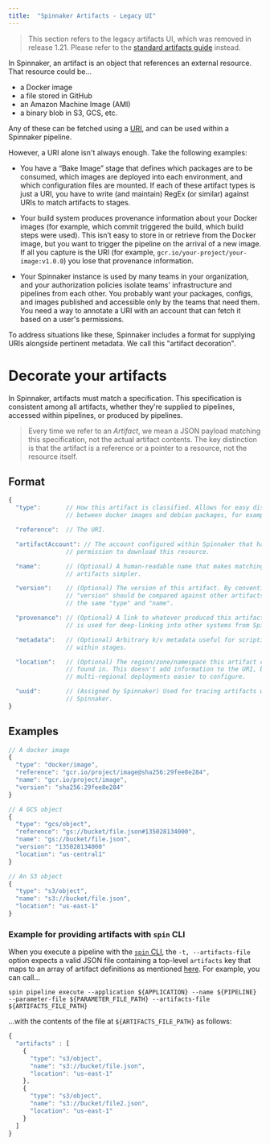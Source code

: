 ```yaml
---
title:  "Spinnaker Artifacts - Legacy UI"
---
```


> This section refers to the legacy artifacts UI, which was removed
> in release 1.21. Please refer to the [standard artifacts guide](/docs/reference/artifacts/)
> instead.


In Spinnaker, an artifact is an object that references an external resource. That resource could be…

* a Docker image
* a file stored in GitHub
* an Amazon Machine Image (AMI)
* a binary blob in S3, GCS, etc.

Any of these can be fetched using a [URI](https://en.wikipedia.org/wiki/Uniform_Resource_Identifier), and can be
used within a Spinnaker pipeline.

However, a URI alone isn't always enough. Take the following examples:

* You have a “Bake Image” stage that defines which packages are to be consumed,
  which images are deployed into each environment, and which configuration files are mounted.
  If each of these artifact types is just a URI, you have to write (and maintain) RegEx (or similar)
  against URIs to match artifacts to stages.

* Your build system produces provenance information about your Docker images
  (for example, which commit triggered the build, which build steps were used).
  This isn’t easy to store in or retrieve from the Docker image, but you want to trigger the
  pipeline on the arrival of a new image. If all you capture is the URI
  (for example, `gcr.io/your-project/your-image:v1.0.0`) you lose that provenance information.

* Your Spinnaker instance is used by many teams in your organization,
  and your authorization policies isolate teams'
  infrastructure and pipelines from each other. You probably want your
  packages, configs, and images published and accessible only by the teams that need
  them. You need a way to annotate a URI with an account that can fetch
  it based on a user's permissions.

To address situations like these, Spinnaker includes a format for supplying
URIs alongside pertinent metadata. We call this "artifact decoration".

# Decorate your artifacts

In Spinnaker, artifacts must match a specification. This specification is
consistent among all artifacts, whether they're supplied to pipelines, accessed
within pipelines, or produced by pipelines.

> Every time we refer to an _Artifact_, we mean a JSON payload matching this
> specification, not the actual artifact contents. The key distinction is that
> the artifact is a reference or a pointer to a resource, not the resource
> itself.

## Format

```js
{
  "type":       // How this artifact is classified. Allows for easy distinction
                // between docker images and debian packages, for example.

  "reference":  // The URI.

  "artifactAccount": // The account configured within Spinnaker that has
                // permission to download this resource.

  "name":       // (Optional) A human-readable name that makes matching
                // artifacts simpler.

  "version":    // (Optional) The version of this artifact. By convention, the
                // "version" should be compared against other artifacts with
                // the same "type" and "name".

  "provenance": // (Optional) A link to whatever produced this artifact. This
                // is used for deep-linking into other systems from Spinnaker.

  "metadata":   // (Optional) Arbitrary k/v metadata useful for scripting
                // within stages.

  "location":   // (Optional) The region/zone/namespace this artifact can be
                // found in. This doesn't add information to the URI, but makes
                // multi-regional deployments easier to configure.

  "uuid":       // (Assigned by Spinnaker) Used for tracing artifacts within
                // Spinnaker.
}
```

## Examples

```js
// A docker image
{
  "type": "docker/image",
  "reference": "gcr.io/project/image@sha256:29fee8e284",
  "name": "gcr.io/project/image",
  "version": "sha256:29fee8e284"
}
```

```js
// A GCS object
{
  "type": "gcs/object",
  "reference": "gs://bucket/file.json#135028134000",
  "name": "gs://bucket/file.json",
  "version": "135028134000"
  "location": "us-central1"
}
```

```js
// An S3 object
{
  "type": "s3/object",
  "name": "s3://bucket/file.json",
  "location": "us-east-1"
}
```

### Example for providing artifacts with `spin` CLI

When you execute a pipeline with the [`spin` CLI](/docs/guides/spin/), the `-t, --artifacts-file` option expects a valid JSON file containing a top-level `artifacts` key that maps to an array of artifact definitions as mentioned [here](https://www.spinnaker.io/reference/artifacts/in-pipelines/#artifacts-in-trigger-payloads). For example, you can call...

```
spin pipeline execute --application ${APPLICATION} --name ${PIPELINE} --parameter-file ${PARAMETER_FILE_PATH} --artifacts-file ${ARTIFACTS_FILE_PATH}
```

...with the contents of the file at `${ARTIFACTS_FILE_PATH}` as follows:

```js
{
  "artifacts" : [
    {
      "type": "s3/object",
      "name": "s3://bucket/file.json",
      "location": "us-east-1"
    },
    {
      "type": "s3/object",
      "name": "s3://bucket/file2.json",
      "location": "us-east-1"
    }
  ]
}
```
